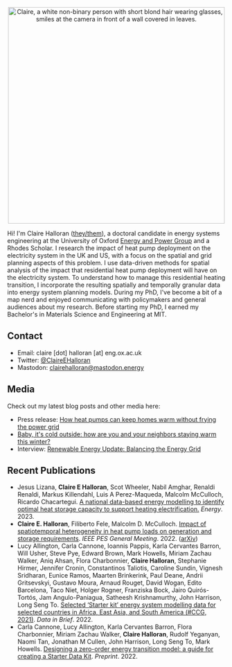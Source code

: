 <meta property="og:image" content="/assets/Claire-formal-2021.jpg" />

<center>
<img src="/assets/Claire-formal-2021.jpg" alt="Claire, a white non-binary person with short blond hair wearing glasses, smiles at the camera in front of a wall covered in leaves." width="500"/>
</center>

Hi! I'm Claire Halloran ([they/them](https://www.mypronouns.org/they-them)), a doctoral candidate in energy systems engineering at the University of Oxford [Energy and Power Group](https://epg.eng.ox.ac.uk/) and a Rhodes Scholar. I research the impact of heat pump deployment on the electricity system in the UK and US, with a focus on the spatial and grid planning aspects of this problem. I use data-driven methods for spatial analysis of the impact that residential heat pump deployment will have on the electricity system. To understand how to manage this residential heating transition, I incorporate the resulting spatially and temporally granular data into energy system planning models. During my PhD, I've become a bit of a map nerd and enjoyed communicating with policymakers and general audiences about my research. Before starting my PhD, I earned my Bachelor's in Materials Science and Engineering at MIT.

## Contact
- Email: claire [dot] halloran [at] eng.ox.ac.uk
- Twitter: [@ClaireEHalloran](https://twitter.com/ClaireEHalloran)
- Mastodon: [clairehalloran@mastodon.energy](https://mastodon.energy/@clairehalloran)

## Media
Check out my latest blog posts and other media here:
- Press release: [How heat pumps can keep homes warm without frying the power grid](https://eng.ox.ac.uk/news/how-heat-pumps-can-keep-homes-warm-without-frying-the-power-grid/)
- [Baby, it's cold outside: how are you and your neighbors staying warm this winter?](/us-state-heating.md)
- Interview: [Renewable Energy Update: Balancing the Energy Grid](https://2ser.com/renewable-energy-update-balancing-the-energy-grid/)


## Recent Publications
- Jesus Lizana, **Claire E Halloran**, Scot Wheeler, Nabil Amghar, Renaldi Renaldi, Markus Killendahl, Luis A Perez-Maqueda, Malcolm McCulloch, Ricardo Chacartegui. [A national data-based energy modelling to identify optimal heat storage capacity to support heating electrification.](https://doi.org/10.1016/j.energy.2022.125298) *Energy*. 2023.
- **Claire E. Halloran**, Filiberto Fele, Malcolm D. McCulloch. [Impact of spatiotemporal heterogeneity in heat pump loads on generation and storage requirements](https://doi.org/10.1109/PESGM48719.2022.9916794). *IEEE PES General Meeting*. 2022. ([arXiv](https://arxiv.org/abs/2204.00353))
- Lucy Allington, Carla Cannone, Ioannis Pappis, Karla Cervantes Barron, Will Usher, Steve Pye, Edward Brown, Mark Howells, Miriam Zachau Walker, Aniq Ahsan, Flora Charbonnier, **Claire Halloran**, Stephanie Hirmer, Jennifer Cronin, Constantinos Taliotis, Caroline Sundin, Vignesh Sridharan, Eunice Ramos, Maarten Brinkerink, Paul Deane, Andrii Gritsevskyi, Gustavo Moura, Arnaud Rouget, David Wogan, Edito Barcelona, Taco Niet, Holger Rogner, Franziska Bock, Jairo Quirós-Tortós, Jam Angulo-Paniagua, Satheesh Krishnamurthy, John Harrison, Long Seng To. [Selected ‘Starter kit’ energy system modelling data for selected countries in Africa, East Asia, and South America (#CCG, 2021)](https://doi.org/10.1016/j.dib.2022.108021). *Data in Brief*. 2022.
- Carla Cannone, Lucy Allington, Karla Cervantes Barron, Flora Charbonnier, Miriam Zachau Walker, **Claire Halloran**, Rudolf Yeganyan, Naomi Tan, Jonathan M Cullen, John Harrison, Long Seng To, Mark Howells. [Designing a zero-order energy transition model: a guide for creating a Starter Data Kit](https://assets.researchsquare.com/files/rs-1403613/v2/a7e51564-c245-4258-aff9-43c9ea8e798c.pdf?c=1646775834). *Preprint*. 2022.


